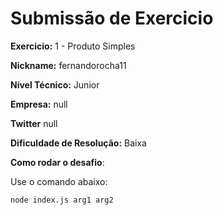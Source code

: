 # Submissão de Exercicio

**Exercicio:** 1 - Produto Simples

**Nickname:** fernandorocha11

**Nível Técnico:** Junior

**Empresa:** null

**Twitter** null

**Dificuldade de Resolução:** Baixa

**Como rodar o desafio**:

Use o comando abaixo:

```bash
node index.js arg1 arg2
```

